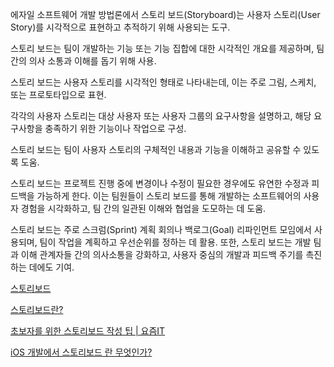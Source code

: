 에자일 소프트웨어 개발 방법론에서 스토리 보드(Storyboard)는 사용자 스토리(User Story)를 시각적으로 표현하고 추적하기 위해 사용되는 도구. 

스토리 보드는 팀이 개발하는 기능 또는 기능 집합에 대한 시각적인 개요를 제공하며, 팀 간의 의사 소통과 이해를 돕기 위해 사용.

스토리 보드는 사용자 스토리를 시각적인 형태로 나타내는데, 이는 주로 그림, 스케치, 또는 프로토타입으로 표현. 

각각의 사용자 스토리는 대상 사용자 또는 사용자 그룹의 요구사항을 설명하고, 해당 요구사항을 충족하기 위한 기능이나 작업으로 구성.

스토리 보드는 팀이 사용자 스토리의 구체적인 내용과 기능을 이해하고 공유할 수 있도록 도움.

스토리 보드는 프로젝트 진행 중에 변경이나 수정이 필요한 경우에도 유연한 수정과 피드백을 가능하게 한다. 이는 팀원들이 스토리 보드를 통해 개발하는 소프트웨어의 사용자 경험을 시각화하고, 팀 간의 일관된 이해와 협업을 도모하는 데 도움.

스토리 보드는 주로 스크럼(Sprint) 계획 회의나 백로그(Goal) 리파인먼트 모임에서 사용되며, 팀이 작업을 계획하고 우선순위를 정하는 데 활용. 또한, 스토리 보드는 개발 팀과 이해 관계자들 간의 의사소통을 강화하고, 사용자 중심의 개발과 피드백 주기를 촉진하는 데에도 기여.

[스토리보드](https://ko.wikipedia.org/wiki/스토리보드)

[스토리보드란?](https://velog.io/@anhesu11/스토리보드란)

[초보자를 위한 스토리보드 작성 팁 | 요즘IT](https://yozm.wishket.com/magazine/detail/1112/)

[iOS 개발에서 스토리보드 란 무엇인가?](https://hamait.tistory.com/708)
